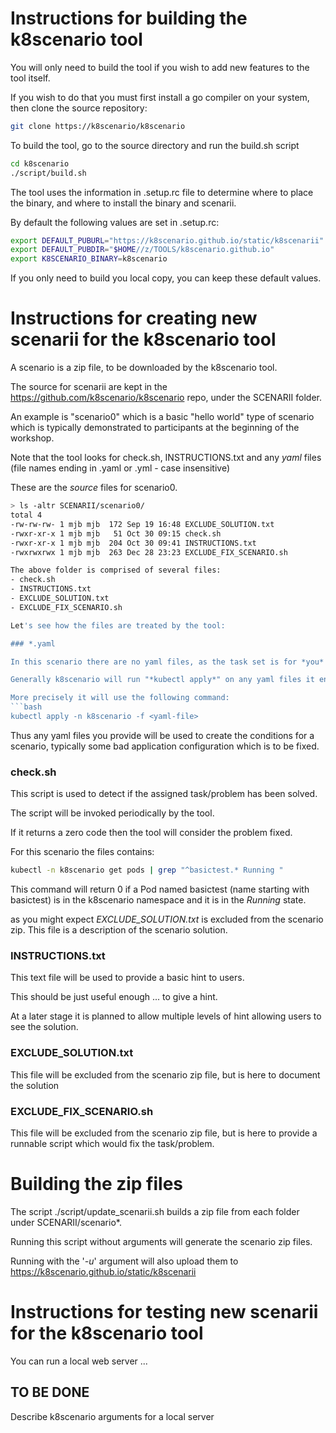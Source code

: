 
<!-- TODO: TEMPORARILY DISABLING IMAGE for lower bandwidth reloads!
![](images/kube-fixit.PNG)
-->

# Instructions for building the k8scenario tool

You will only need to build the tool if you wish to add new features to the tool itself.

If you wish to do that you must first install a go compiler on your system, then clone the source repository:

```bash
git clone https://k8scenario/k8scenario
```

To build the tool, go to the source directory and run the build.sh script
```bash
cd k8scenario
./script/build.sh
```

The tool uses the information in .setup.rc file to determine where to place the binary, and where to install the binary and scenarii.

By default the following values are set in .setup.rc:

```bash
export DEFAULT_PUBURL="https://k8scenario.github.io/static/k8scenarii"
export DEFAULT_PUBDIR="$HOME//z/TOOLS/k8scenario.github.io"
export K8SCENARIO_BINARY=k8scenario
```

If you only need to build you local copy, you can keep these default values.

# Instructions for creating new scenarii for the k8scenario tool

A scenario is a zip file, to be downloaded by the k8scenario tool.

The source for scenarii are kept in the https://github.com/k8scenario/k8scenario repo, under the SCENARII folder.

An example is "scenario0" which is a basic "hello world" type of scenario which is typically demonstrated to participants at the beginning of the workshop.

Note that the tool looks for check.sh, INSTRUCTIONS.txt and any *yaml* files (file names ending in .yaml or .yml - case insensitive)

These are the *source* files for scenario0.

```bash
> ls -altr SCENARII/scenario0/
total 4
-rw-rw-rw- 1 mjb mjb  172 Sep 19 16:48 EXCLUDE_SOLUTION.txt
-rwxr-xr-x 1 mjb mjb   51 Oct 30 09:15 check.sh
-rwxr-xr-x 1 mjb mjb  204 Oct 30 09:41 INSTRUCTIONS.txt
-rwxrwxrwx 1 mjb mjb  263 Dec 28 23:23 EXCLUDE_FIX_SCENARIO.sh

The above folder is comprised of several files:
- check.sh
- INSTRUCTIONS.txt
- EXCLUDE_SOLUTION.txt
- EXCLUDE_FIX_SCENARIO.sh

Let's see how the files are treated by the tool:

### *.yaml

In this scenario there are no yaml files, as the task set is for *you* to perform a task - there is no real *problem* to fix.

Generally k8scenario will run "*kubectl apply*" on any yaml files it encounters in the zip file.

More precisely it will use the following command:
```bash
kubectl apply -n k8scenario -f <yaml-file>
```
Thus any yaml files you provide will be used to create the conditions for a scenario, typically some bad application configuration which is to be fixed.

### check.sh

This script is used to detect if the assigned task/problem has been solved.

The script will be invoked periodically by the tool.

If it returns a zero code then the tool will consider the problem fixed.

For this scenario the files contains:

```bash
kubectl -n k8scenario get pods | grep "^basictest.* Running "
```

This command will return 0 if a Pod named basictest (name starting with basictest) is in the k8scenario namespace and it is in the *Running* state.


 as you might expect *EXCLUDE_SOLUTION.txt* is excluded from the scenario zip.  This file is a description of the scenario solution.


### INSTRUCTIONS.txt

This text file will be used to provide a basic hint to users.

This should be just useful enough ... to give a hint.

At a later stage it is planned to allow multiple levels of hint allowing users to see the solution.

### EXCLUDE_SOLUTION.txt

This file will be excluded from the scenario zip file, but is here to document the solution

### EXCLUDE_FIX_SCENARIO.sh

This file will be excluded from the scenario zip file, but is here to provide a runnable script which would fix the task/problem.

# Building the zip files

The script ./script/update_scenarii.sh builds a zip file from each folder under SCENARII/scenario*.

Running this script without arguments will generate the scenario zip files.

Running with the '*-u*' argument will also upload them to 
https://k8scenario.github.io/static/k8scenarii

# Instructions for testing new scenarii for the k8scenario tool

You can run a local web server ...

## TO BE DONE

Describe k8scenario arguments for a local server




